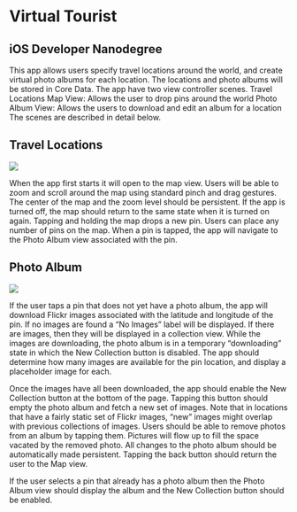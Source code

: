 # Virtual Tourist
## iOS Developer Nanodegree 

This app allows users specify travel locations around the world, and create virtual photo albums for each location. The locations and photo albums will be stored in Core Data. The app have two view controller scenes. Travel Locations Map View: Allows the user to drop pins around the world Photo Album View: Allows the users to download and edit an album for a location The scenes are described in detail below.

## Travel Locations 

![](https://lh5.googleusercontent.com/ZIrn2EV_bZ3WoRWJsROoqxPLtOjsY4ColWOGlUpNEwOxlQrsvIDLC3FEP1iSea6oWwuxTrCVo-YPg55sinyzzAac1okQX_8MKBn_vOx688x3Z4ReXJHWSp1whwkxHxRAnKjt-Tw)

When the app first starts it will open to the map view. Users will be able to zoom and scroll around the map using standard pinch and drag gestures. The center of the map and the zoom level should be persistent. If the app is turned off, the map should return to the same state when it is turned on again. Tapping and holding the map drops a new pin. Users can place any number of pins on the map. When a pin is tapped, the app will navigate to the Photo Album view associated with the pin.

## Photo Album

![](https://lh6.googleusercontent.com/KXXQXMHB9ARFljKjF04Vl0vosBtQROzkMsffwlSZCp9UlJE2jf37cjgIiT5IyJf-7M0eWYv-hRUY3J4uKaviA3BNbMMIMfqJL-hH19_dXviJlKKFYohW0Sg9GR_pW0JrVzoHTLo)

If the user taps a pin that does not yet have a photo album, the app will download Flickr images associated with the latitude and longitude of the pin. If no images are found a “No Images” label will be displayed. If there are images, then they will be displayed in a collection view. While the images are downloading, the photo album is in a temporary “downloading” state in which the New Collection button is disabled. The app should determine how many images are available for the pin location, and display a placeholder image for each.

Once the images have all been downloaded, the app should enable the New Collection button at the bottom of the page. Tapping this button should empty the photo album and fetch a new set of images. Note that in locations that have a fairly static set of Flickr images, “new” images might overlap with previous collections of images. Users should be able to remove photos from an album by tapping them. Pictures will flow up to fill the space vacated by the removed photo. All changes to the photo album should be automatically made persistent. Tapping the back button should return the user to the Map view.

If the user selects a pin that already has a photo album then the Photo Album view should display the album and the New Collection button should be enabled.
